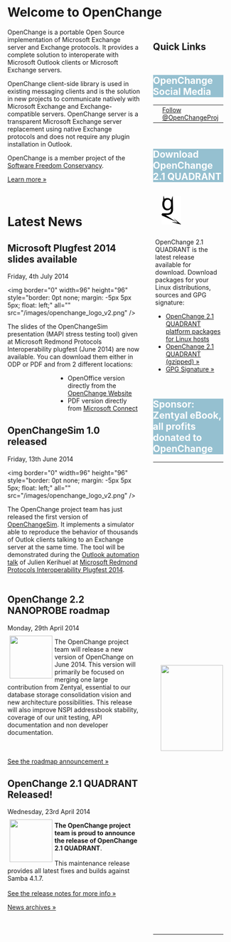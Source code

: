 # Welcome to OpenChange #

<div style="float: right; width: 35%;margin-left:2em;">
  <h2 style="margin-bottom: 1em;"> Quick Links </h2>

  <div class="rebox" style="float: left; width: 90%; margin: 0em; margin-bottom: 1em;">
    <h2 style="color: white; background-color: #95C0D0; border: 0px;">OpenChange Social Media</h2>
    <table width="100%" style="border:none;" align="center">
      <tr style="border:none;">
        <td style="border:none;" width="33%"><div id="fb-root"></div><script>(function(d, s, id) {var js, fjs = d.getElementsByTagName(s)[0];if (d.getElementById(id)) return;js = d.createElement(s); js.id = id;js.src = "//connect.facebook.net/fr_FR/all.js#xfbml=1&appId=171342346240430";fjs.parentNode.insertBefore(js, fjs);}(document, 'script', 'facebook-jssdk'));</script><div class="fb-follow" data-href="http://www.facebook.com/OpenChange" data-colorscheme="light" data-layout="button" data-show-faces="true"></div>
        </td>
        <td style="border:none;" width="33%"><a href="https://twitter.com/OpenChangeProj" class="twitter-follow-button" data-show-count="false">Follow @OpenChangeProj</a>
<script>!function(d,s,id){var js,fjs=d.getElementsByTagName(s)[0],p=/^http:/.test(d.location)?'http':'https';if(!d.getElementById(id)){js=d.createElement(s);js.id=id;js.src=p+'://platform.twitter.com/widgets.js';fjs.parentNode.insertBefore(js,fjs);}}(document, 'script', 'twitter-wjs');</script>
        </td>
        <td style="border:none;" width="33%"><script src="//platform.linkedin.com/in.js" type="text/javascript">lang: en_US</script><script type="IN/FollowCompany" data-id="5068283" data-counter="none"></script>
        </td>
      </tr>
  </table>
  </div>
  <div class="rebox" style="float: left; width: 90%; margin: 0em; margin-bottom: 1em;"> 
    <h2 style="color: white; background-color: #95C0D0; border: 0px;">Download OpenChange 2.1 QUADRANT</h2>
    <div class="p" style="margin-left: 5px; margin-right: 5px"> 
      <p><img src="images/openchanGe.png" alt="" style="margin: 1em; margin-bottom: 2em; padding-right: 8px;"/>
      OpenChange 2.1 QUADRANT is the latest release available for download. Download packages for your Linux distributions, sources and GPG signature: </p>
      <ul>
      <li><a href="/download/index.html">OpenChange 2.1 QUADRANT platform packages for Linux hosts</a>
      <li><a href="http://tracker.openchange.org/attachments/download/244/openchange-2.1-QUADRANT.tar.gz">OpenChange 2.1 QUADRANT (gzipped) &raquo;</a></li>
      <li><a href="http://tracker.openchange.org/attachments/download/245/openchange-2.1-QUADRANT.tar.asc">GPG Signature &raquo;</a></li>
      </ul></p> 
    </div> 
  </div>
  <div class="rebox" style="float: left; width: 90%; margin: 0em;">
    <h2 style="color: white; background-color: #95C0D0; border: 0px;">Sponsor: Zentyal eBook, all profits donated to OpenChange</h2>
    <table width="100%" style="border:none;" align="center">
      <tr style="border:none;height=276px;">
<!--<td style="border:none;"><img src="/images/zentyal-book-cover.png" width="200px" height="276px"/></td>-->
<td style="border:none;"><img border="0" width=140" height="193" style="border: 0pt none;
margin: 25px 5px -20px 10px; float: left;" all="" src="/images/zentyal-book-cover.png" /></td>
<td style="border:none;">
<p style="text-align:justify;">&ldquo;OpenChange technology
has become a core part of Zentyal Server during the past years and
besides actively contributing to the project by developing new
features, submitting bug reports and patches, we believe it is also
important that the project receives financial support&rdquo; said Mateo
Burillo, Training Manager at Zentyal.</p>
<p style="text-align:justify;"><b>All the profits generated by the book sales are donated in full by
Zentyal to the OpenChange project</b>.</p>
<p style="text-align:justify;">Zentyal is an easy to use and
affordable hybrid IT infrastructure, that is natively interoperable
with Microsoft Active Directory® and Microsoft® Exchange Server.</p>
<p style="text-align:left;"><b><a href="http://www.lulu.com/spotlight/zentyal">Download and Purchase</a></b></p>
</td>
      </tr>
    </table>
  </div>
</div>

OpenChange is a portable Open Source implementation of Microsoft
Exchange server and Exchange protocols. It provides a complete
solution to interoperate with Microsoft Outlook clients or Microsoft
Exchange servers. 

OpenChange client-side library is used in existing messaging clients
and is the solution in new projects to communicate natively with
Microsoft Exchange and Exchange-compatible servers. OpenChange server
is a transparent Microsoft Exchange server replacement using native
Exchange protocols and does not require any plugin installation in
Outlook.

OpenChange is a member project of the [Software Freedom Conservancy](http://sfconservancy.org).

[Learn more »](about/index.html)

<p>&nbsp;</p>

# Latest News #

<div class="news">
   <h2>Microsoft Plugfest 2014 slides available</h2>
   <div class="date">Friday, 4th July 2014</div>

<img border="0" width=96" height="96" style="border: 0pt none;
margin: -5px 5px 5px; float: left;" all=""
src="/images/openchange_logo_v2.png" />

The slides of the OpenChangeSim presentation (MAPI stress testing
tool) given at Microsoft Redmond Protocols Interoperability plugfest (June 2014)
are now available. You can download them either in ODP or PDF and from 2 different locations:

<div style="padding-left:8em;">

* OpenOffice version directly from the [OpenChange Website](/documentation/conferences/microsoftplugfest_june2014.html)</li>
* PDF version directly from [Microsoft
Connect](https://connect.microsoft.com/site216/Downloads/DownloadDetails.aspx?DownloadID=53701)</li>

</div>
</div>

<div class="news">
   <h2>OpenChangeSim 1.0 released</h2>
   <div class="date">Friday, 13th June 2014</div>

<img border="0" width=96" height="96" style="border: 0pt none;
margin: -5px 5px 5px; float: left;" all=""
src="/images/openchange_logo_v2.png" />

The OpenChange project team has just released the first version of
[OpenChangeSim](/documentation/openchangesim/index.html). It
implements a simulator able to reproduce the behavior of thousands of
Outlok clients talking to an Exchange server at the same time. The
tool will be demonstrated during the [Outlook automation
talk](http://blogs.msdn.com/b/officeinteroperability/archive/2014/05/30/redmond-interoperability-plugfest-agenda-available-now.aspx)
of Julien Kerihuel at [Microsoft Redmond Protocols Interoperability
Plugfest
2014](http://channel9.msdn.com/Events/Open-Specifications-Plugfests/Redmond-Interoperability-Protocols-Plugfest-2014).
<br/><br/>
</div>

<div class="news">
  <h2>OpenChange 2.2 NANOPROBE roadmap</h2>
  <div class="date">Monday, 29th April 2014</div>

<img border="0" width="96" height="96" style="border: 0pt none;
margin: -5px 5px 5px; float: left;" alt=""
src="/images/openchange_logo_v2.png" />


The OpenChange project team will release a new version of OpenChange
on June 2014. This version will primarily be focused on merging one
large contribution from Zentyal, essential to our database storage
consolidation vision and new architecture possibilities. This release
will also improve NSPI addressbook stability, coverage of our unit
testing, API documentation and non developer documentation.

<br/><br/>
[See the roadmap announcement &raquo;](/developers/roadmap.html)
</div>

<div class="news">
  <h2>OpenChange 2.1 QUADRANT Released!</h2>
  <div class="date">Wednesday, 23rd April 2014</div>

<img border="0" width="96" height="96" style="border: 0pt none;
margin: -5px 5px 5px; float: left;" alt=""
src="/images/openchange_logo_v2.png" />

**The OpenChange project team is proud to announce the release of
OpenChange 2.1 QUADRANT**.  <br/><br/> This maintenance release
provides all latest fixes and builds against Samba 4.1.7.  <br/><br/>
[See the release notes for more info
&raquo;](/developers/relnotes/2.1-quadrant.html)
</div>

[News archives &raquo;](/about/news_2014.html)

